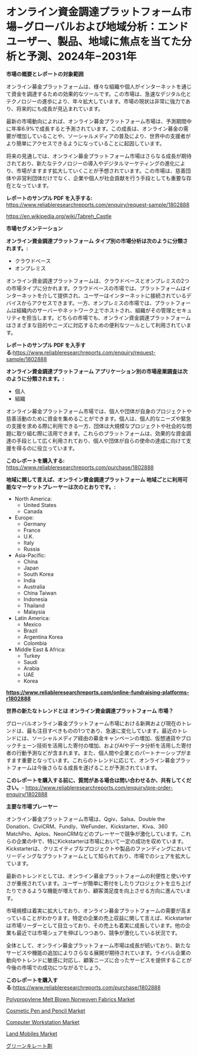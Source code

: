 <p><h1>オンライン資金調達プラットフォーム市場−グローバルおよび地域分析：エンドユーザー、製品、地域に焦点を当てた分析と予測、2024年−2031年</h1></p><p><strong>市場の概要とレポートの対象範囲</strong></p>
<p><p>オンライン募金プラットフォームは、様々な組織や個人がインターネットを通じて資金を調達するための効果的なツールです。この市場は、急速なデジタル化とテクノロジーの進歩により、年々拡大しています。市場の現状は非常に強力であり、将来的にも成長が見込まれています。</p><p>最新の市場動向によれば、オンライン募金プラットフォーム市場は、予測期間中に年率6.9%で成長すると予測されています。この成長は、オンライン募金の需要が増加していることや、ソーシャルメディアの普及により、世界中の支援者がより簡単にアクセスできるようになっていることに起因しています。</p><p>将来の見通しでは、オンライン募金プラットフォーム市場はさらなる成長が期待されており、新たなテクノロジーの導入やデジタルマーケティングの進化により、市場がますます拡大していくことが予想されています。この市場は、慈善団体や非営利団体だけでなく、企業や個人が社会貢献を行う手段としても重要な存在となっています。</p></p>
<p><strong>レポートのサンプル PDF を入手する:</strong> <a href="https://www.reliableresearchreports.com/enquiry/request-sample/1802888">https://www.reliableresearchreports.com/enquiry/request-sample/1802888</a></p>
<p><a href="https://en.wikipedia.org/wiki/Tabreh_Castle">https://en.wikipedia.org/wiki/Tabreh_Castle</a></p>
<p><strong>市場セグメンテーション</strong></p>
<p><strong>オンライン資金調達プラットフォーム タイプ別の市場分析は次のように分類されます。:</strong></p>
<p><ul><li>クラウドベース</li><li>オンプレミス</li></ul></p>
<p><p>オンライン資金調達プラットフォームは、クラウドベースとオンプレミスの2つの市場タイプに分かれます。クラウドベースの市場では、プラットフォームはインターネットを介して提供され、ユーザーはインターネットに接続されているデバイスからアクセスできます。一方、オンプレミスの市場では、プラットフォームは組織内のサーバーやネットワーク上でホストされ、組織がその管理とセキュリティを担当します。どちらの市場でも、オンライン資金調達プラットフォームはさまざまな目的やニーズに対応するための便利なツールとして利用されています。</p></p>
<p><strong>レポートのサンプル PDF を入手する:</strong><a href="https://www.reliableresearchreports.com/enquiry/request-sample/1802888">https://www.reliableresearchreports.com/enquiry/request-sample/1802888</a></p>
<p><strong> オンライン資金調達プラットフォーム アプリケーション別の市場産業調査は次のように分類されます。:</strong></p>
<p><ul><li>個人</li><li>組織</li></ul></p>
<p><p>オンライン募金プラットフォーム市場では、個人や団体が自身のプロジェクトや慈善活動のために資金を集めることができます。個人は、個人的なニーズや緊急の支援を求める際に利用できる一方、団体は大規模なプロジェクトや社会的な問題に取り組む際に活用できます。これらのプラットフォームは、効果的な資金調達の手段として広く利用されており、個人や団体が自らの使命の達成に向けて支援を得るのに役立っています。</p></p>
<p><strong>このレポートを購入する:</strong> <a href="https://www.reliableresearchreports.com/purchase/1802888">https://www.reliableresearchreports.com/purchase/1802888</a></p>
<p><strong>地域に関して言えば、オンライン資金調達プラットフォーム 地域ごとに利用可能なマーケットプレーヤーは次のとおりです。:</strong></p>
<p><ul>
    <li>
        North America:
        <ul>
            <li>United States</li>
            <li>Canada</li>
        </ul>
    </li>
    <li>
        Europe:
        <ul>
            <li>Germany</li>
            <li>France</li>
            <li>U.K.</li>
            <li>Italy</li>
            <li>Russia</li>
        </ul>
    </li>
    <li>
        Asia-Pacific:
        <ul>
            <li>China</li>
            <li>Japan</li>
            <li>South Korea</li>
            <li>India</li>
            <li>Australia</li>
            <li>China Taiwan</li>
            <li>Indonesia</li>
            <li>Thailand</li>
            <li>Malaysia</li>
        </ul>
    </li>
    <li>
        Latin America:
        <ul>
            <li>Mexico</li>
            <li>Brazil</li>
            <li>Argentina Korea</li>
            <li>Colombia</li>
        </ul>
    </li>
    <li>
        Middle East & Africa:
        <ul>
            <li>Turkey</li>
            <li>Saudi</li>
            <li>Arabia</li>
            <li>UAE</li>
            <li>Korea</li>
        </ul>
    </li>
    </ul></p>
<p><strong><a href="https://www.reliableresearchreports.com/online-fundraising-platforms-r1802888">https://www.reliableresearchreports.com/online-fundraising-platforms-r1802888</a></strong></p>
<p><strong>世界の新たなトレンドとは オンライン資金調達プラットフォーム 市場？</strong></p>
<p><p>グローバルオンライン募金プラットフォーム市場における新興および現在のトレンドは、最も注目すべきものの1つであり、急速に変化しています。最近のトレンドには、ソーシャルメディア経由の募金キャンペーンの増加、仮想通貨やブロックチェーン技術を活用した寄付の増加、およびAIやデータ分析を活用した寄付者の行動予測などが含まれます。また、個人間や企業とのパートナーシップがますます重要となっています。これらのトレンドに応じて、オンライン募金プラットフォームは今後さらなる成長を遂げることが予測されています。</p></p>
<p><strong>このレポートを購入する前に、質問がある場合は問い合わせるか、共有してください。</strong>- <a href="https://www.reliableresearchreports.com/enquiry/pre-order-enquiry/1802888">https://www.reliableresearchreports.com/enquiry/pre-order-enquiry/1802888</a></p>
<p><strong>主要な市場プレーヤー</strong></p>
<p><p>オンライン募金プラットフォーム市場は、Qgiv、Salsa、Double the Donation、CiviCRM、Fundly、WeFunder、Kickstarter、Kiva、360 MatchPro、Aplos、NeonCRMなどのプレーヤーで競争が激化しています。これらの企業の中で、特にKickstarterは市場において一定の成功を収めています。Kickstarterは、クリエイティブなプロジェクトや製品のファンディングにおいてリーディングなプラットフォームとして知られており、市場でのシェアを拡大しています。</p><p>最新のトレンドとしては、オンライン募金プラットフォームの利便性と使いやすさが重視されています。ユーザーが簡単に寄付をしたりプロジェクトを立ち上げたりできるような機能が増えており、顧客満足度を向上させる方向に進んでいます。</p><p>市場規模は着実に拡大しており、オンライン募金プラットフォームの需要が高まっていることがわかります。特定の企業の売上収益に関して言えば、Kickstarterは市場リーダーとして目立っており、その売上も着実に成長しています。他の企業も最近では市場シェアを伸ばしつつあり、競争が激化している状況です。</p><p>全体として、オンライン募金プラットフォーム市場は成長が続いており、新たなサービスや機能の追加によりさらなる展開が期待されています。ライバル企業の動向やトレンドに敏感に対応し、顧客ニーズに合ったサービスを提供することが今後の市場での成功につながるでしょう。</p></p>
<p><strong>このレポートを購入する:</strong><a href="https://www.reliableresearchreports.com/purchase/1802888">https://www.reliableresearchreports.com/purchase/1802888</a></p>
<p><p><a href="https://medium.com/@emiliomartelli542/global-polypropylene-melt-blown-nonwoven-fabrics-market-trends-insights-into-growth-opportunities-f5d5c6888080">Polypropylene Melt Blown Nonwoven Fabrics Market</a></p><p><a href="https://medium.com/@norchellecan/cosmetic-pen-and-pencil-market-size-share-trends-analysis-report-by-product-7fb7b1dd29c0">Cosmetic Pen and Pencil Market</a></p><p><a href="https://issuu.com/reportprime-2/docs/computer-workstation-market-size-2030.pptx">Computer Workstation Market</a></p><p><a href="https://www.linkedin.com/pulse/market-forecast-global-land-mobiles-trends-impact-analysis-jipwe?trackingId=2eQqQueLq4iwO1fQ8G6lgA%3D%3D">Land Mobiles Market</a></p><p><a href="https://medium.com/@rudysimonis2023/%E7%B7%91%E8%89%B2%E3%82%AD%E3%83%AC%E3%83%BC%E3%83%88%E5%89%A4%E5%B8%82%E5%A0%B4-%E5%B8%82%E5%A0%B4%E3%82%BB%E3%82%B0%E3%83%A1%E3%83%B3%E3%83%86%E3%83%BC%E3%82%B7%E3%83%A7%E3%83%B3-%E5%9C%B0%E7%90%86%E7%9A%84%E5%9C%B0%E5%9F%9F-2031%E5%B9%B4%E3%81%BE%E3%81%A7%E3%81%AE%E5%B8%82%E5%A0%B4%E4%BA%88%E6%B8%AC-b19c48c2bddd">グリーンキレート剤</a></p></p>